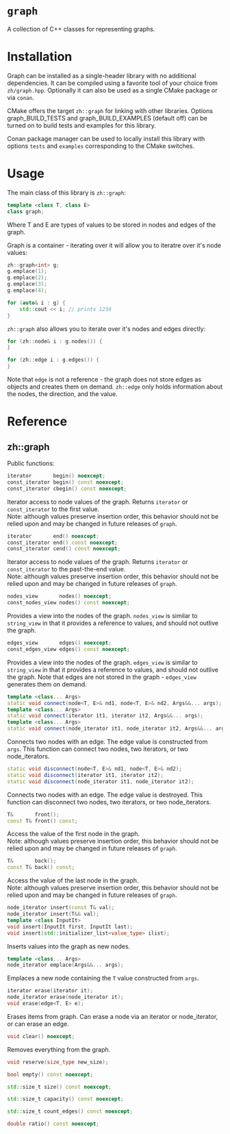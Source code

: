 # `graph`
A collection of C++ classes for representing graphs.

# Installation
Graph can be installed as a single-header library with no additional dependencies. It can be compiled using a favorite tool of your choice from `zh/graph.hpp`. Optionally it can also be used as a single CMake package or via `conan`.

CMake offers the target `zh::graph` for linking with other libraries. Options graph_BUILD_TESTS and graph_BUILD_EXAMPLES (default off) can be turned on to build tests and examples for this library.

Conan package manager can be used to locally install this library with options `tests` and `examples` corresponding to the CMake switches.

# Usage
The main class of this library is `zh::graph`:
```C++
template <class T, class E>
class graph;
```
Where T and E are types of values to be stored in nodes and edges of the graph.

Graph is a container - iterating over it will allow you to iteratre over it's node values:
```C++
zh::graph<int> g;
g.emplace(1);
g.emplace(2);
g.emplace(3);
g.emplace(4);

for (auto& i : g) {
    std::cout << i; // prints 1234
}
```
`zh::graph` also allows you to iterate over it's nodes and edges directly:
```C++
for (zh::node& i : g.nodes()) {
}

for (zh::edge i : g.edges()) {
}
```
Note that `edge` is not a reference - the graph does not store edges as objects and creates them on demand. `zh::edge` only holds information about the nodes, the direction, and the value.

# Reference
## zh::graph
Public functions:
```C++
iterator       begin() noexcept;
const_iterator begin() const noexcept;
const_iterator cbegin() const noexcept;
```
Iterator access to node values of the graph. Returns `iterator` or `const_iterator` to the first value.  
Note: although values preserve insertion order, this behavior should not be relied upon and may be changed in future releases of `graph`.
```C++
iterator       end() noexcept;
const_iterator end() const noexcept;
const_iterator cend() const noexcept;
```
Iterator access to node values of the graph. Returns `iterator` or `const_iterator` to the past-the-end value.  
Note: although values preserve insertion order, this behavior should not be relied upon and may be changed in future releases of `graph`.
```C++
nodes_view       nodes() noexcept;
const_nodes_view nodes() const noexcept;
```
Provides a view into the nodes of the graph. `nodes_view` is similar to `string_view` in that it provides a reference to values, and should not outlive the graph.
```C++
edges_view       edges() noexcept;
const_edges_view edges() const noexcept;
```
Provides a view into the nodes of the graph. `edges_view` is similar to `string_view` in that it provides a reference to values, and should not outlive the graph. Note that edges are not stored in the graph - `edges_view` generates them on demand.
```C++
template <class... Args>
static void connect(node<T, E>& nd1, node<T, E>& nd2, Args&&... args);
template <class... Args>
static void connect(iterator it1, iterator it2, Args&&... args);
template <class... Args>
static void connect(node_iterator it1, node_iterator it2, Args&&... args);
```
Connects two nodes with an edge. The edge value is constructed from `args`. This function can connect two nodes, two iterators, or two node_iterators.
```C++
static void disconnect(node<T, E>& nd1, node<T, E>& nd2);
static void disconnect(iterator it1, iterator it2);
static void disconnect(node_iterator it1, node_iterator it2);
```
Connects two nodes with an edge. The edge value is destroyed. This function can disconnect two nodes, two iterators, or two node_iterators.
```C++
T&       front();
const T& front() const;
```
Access the value of the first node in the graph.  
Note: although values preserve insertion order, this behavior should not be relied upon and may be changed in future releases of `graph`.
```C++
T&       back();
const T& back() const;
```
Access the value of the last node in the graph.  
Note: although values preserve insertion order, this behavior should not be relied upon and may be changed in future releases of `graph`.
```C++
node_iterator insert(const T& val);
node_iterator insert(T&& val);
template <class InputIt>
void insert(InputIt first, InputIt last);
void insert(std::initializer_list<value_type> ilist);
```
Inserts values into the graph as new nodes.
```C++
template <class... Args>
node_iterator emplace(Args&&... args);
```
Emplaces a new node containing the `T` value constructed from `args`.
```C++
iterator erase(iterator it);
node_iterator erase(node_iterator it);
void erase(edge<T, E> e);
```
Erases items from graph. Can erase a node via an iterator or node_iterator, or can erase an edge.
```C++
void clear() noexcept;
```
Removes everything from the graph.
```C++
void reserve(size_type new_size);
```
```C++
bool empty() const noexcept;
```
```C++
std::size_t size() const noexcept;
```
```C++
std::size_t capacity() const noexcept;
```
```C++
std::size_t count_edges() const noexcept;
```
```C++
double ratio() const noexcept;
```
